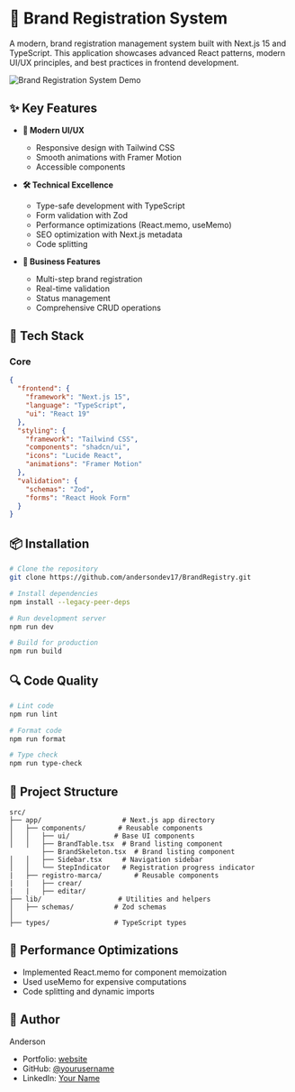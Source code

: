 # 🚀 Brand Registration System

A modern, brand registration management system built with Next.js 15 and TypeScript. This application showcases advanced React patterns, modern UI/UX principles, and best practices in frontend development.

![Brand Registration System Demo](public/demo.gif)

## ✨ Key Features

- **🎨 Modern UI/UX**
  - Responsive design with Tailwind CSS
  - Smooth animations with Framer Motion
  - Accessible components

- **🛠 Technical Excellence**
  - Type-safe development with TypeScript
  - Form validation with Zod
  - Performance optimizations (React.memo, useMemo)
  - SEO optimization with Next.js metadata
  - Code splitting

- **💼 Business Features**
  - Multi-step brand registration
  - Real-time validation
  - Status management
  - Comprehensive CRUD operations

## 🔧 Tech Stack

### Core
```json
{
  "frontend": {
    "framework": "Next.js 15",
    "language": "TypeScript",
    "ui": "React 19"
  },
  "styling": {
    "framework": "Tailwind CSS",
    "components": "shadcn/ui",
    "icons": "Lucide React",
    "animations": "Framer Motion"
  },
  "validation": {
    "schemas": "Zod",
    "forms": "React Hook Form"
  }
}
```

## 📦 Installation

```bash
# Clone the repository
git clone https://github.com/andersondev17/BrandRegistry.git

# Install dependencies
npm install --legacy-peer-deps

# Run development server
npm run dev

# Build for production
npm run build
```



## 🔍 Code Quality

```bash
# Lint code
npm run lint

# Format code
npm run format

# Type check
npm run type-check
```

## 📁 Project Structure

```
src/
├── app/                    # Next.js app directory
│   ├── components/        # Reusable components
│   │   ├── ui/           # Base UI components
│   │   ├── BrandTable.tsx  # Brand listing component
        ├── BrandSkeleton.tsx  # Brand listing component
│   │   ├── Sidebar.tsx     # Navigation sidebar
│   │   └── StepIndicator   # Registration progress indicator
|   ├── registro-marca/        # Reusable components
|   |   ├── crear/     
|   |   ├── editar/        
├── lib/                   # Utilities and helpers
│   ├── schemas/          # Zod schemas
│
├── types/                # TypeScript types
```



## 🌟 Performance Optimizations

- Implemented React.memo for component memoization
- Used useMemo for expensive computations
- Code splitting and dynamic imports

## 👤 Author

Anderson
- Portfolio: [website]([https://yourportfolio.com](https://portfolio-deploy-ebon.vercel.app/))
- GitHub: [@yourusername]([https://github.com/yourusername](https://github.com/andersondev17))
- LinkedIn: [Your Name]([https://linkedin.com/in/yourprofile](https://www.linkedin.com/in/andersonlopezmartinez/))
